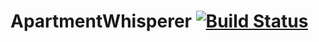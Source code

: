 # ApartmentWhisperer [![Build Status](https://travis-ci.org/MrSankofa/ApartmentWhisperer.svg?branch=master)](https://travis-ci.org/MrSankofa/ApartmentWhisperer)
